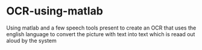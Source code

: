 # OCR-using-matlab
Using matlab and a few speech tools present to create an OCR that uses the english language to convert the picture with text into text which is reaad out aloud by the system
